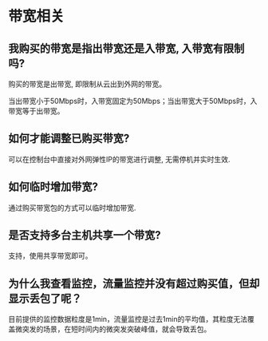 # 带宽相关

## 我购买的带宽是指出带宽还是入带宽, 入带宽有限制吗?

购买的带宽是出带宽, 即限制从云出到外网的带宽。

当出带宽小于50Mbps时，入带宽固定为50Mbps；当出带宽大于50Mbps时，入带宽等于出带宽。

## 如何才能调整已购买带宽?

可以在控制台中直接对外网弹性IP的带宽进行调整, 无需停机并实时生效.

## 如何临时增加带宽?

通过购买带宽包的方式可以临时增加带宽.

## 是否支持多台主机共享一个带宽?

支持，使用共享带宽即可。

## 为什么我查看监控，流量监控并没有超过购买值，但却显示丢包了呢？

目前提供的监控数据粒度是1min，流量监控是过去1min的平均值，其粒度无法覆盖微突发的场景，在短时间内的微突发突破峰值，就会导致丢包。
